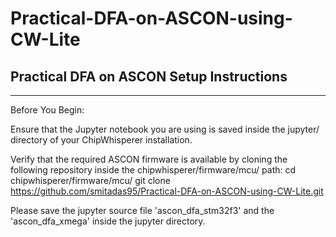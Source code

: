 # Practical-DFA-on-ASCON-using-CW-Lite
Practical DFA on ASCON
Setup Instructions
------------------------------------------------------------------------------------------------------------------------------------------------------
------------------------------------------------------------------------------------------------------------------------------------------------------

Before You Begin:

Ensure that the Jupyter notebook you are using is saved inside the jupyter/ directory of your ChipWhisperer installation.

Verify that the required ASCON firmware is available by cloning the following repository inside the chipwhisperer/firmware/mcu/ path:
cd chipwhisperer/firmware/mcu/
git clone https://github.com/smitadas95/Practical-DFA-on-ASCON-using-CW-Lite.git

Please save the jupyter source file 'ascon_dfa_stm32f3' and the 'ascon_dfa_xmega' inside the jupyter directory. 
